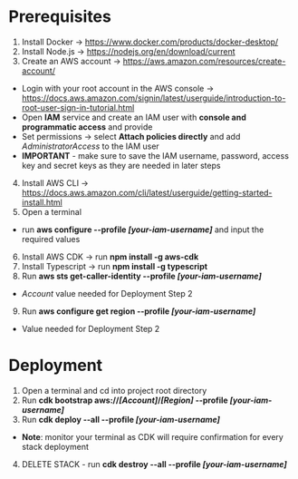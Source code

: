 # Prerequisites
1. Install Docker -> https://www.docker.com/products/docker-desktop/
2. Install Node.js -> https://nodejs.org/en/download/current
3. Create an AWS account -> https://aws.amazon.com/resources/create-account/
  - Login with your root account in the AWS console -> https://docs.aws.amazon.com/signin/latest/userguide/introduction-to-root-user-sign-in-tutorial.html
  - Open **IAM** service and create an IAM user with **console and programmatic access** and provide
  - Set permissions -> select **Attach policies directly** and add *AdministratorAccess* to the IAM user
  - **IMPORTANT** - make sure to save the IAM username, password, access key and secret keys as they are needed in later steps
4. Install AWS CLI -> https://docs.aws.amazon.com/cli/latest/userguide/getting-started-install.html
5. Open a terminal
  - run **aws configure --profile *[your-iam-username]*** and input the required values
6. Install AWS CDK -> run **npm install -g aws-cdk**
7. Install Typescript -> run **npm install -g typescript**
8. Run **aws sts get-caller-identity --profile *[your-iam-username]***
  - *Account* value needed for Deployment Step 2
9. Run **aws configure get region --profile *[your-iam-username]***
  - Value needed for Deployment Step 2

# Deployment
1. Open a terminal and cd into project root directory
2. Run **cdk bootstrap aws://*[Account]*/*[Region]* --profile *[your-iam-username]***
3. Run **cdk deploy --all --profile *[your-iam-username]***
  - **Note**: monitor your terminal as CDK will require confirmation for every stack deployment
4. DELETE STACK - run **cdk destroy --all --profile *[your-iam-username]***
